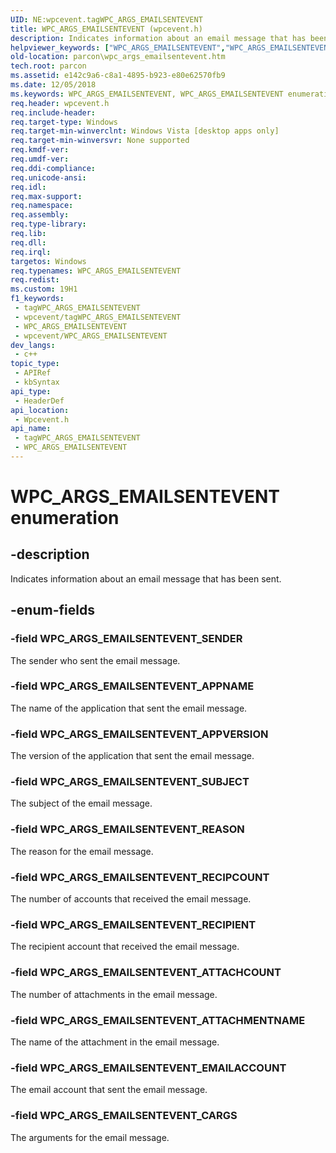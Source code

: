 ```yaml
---
UID: NE:wpcevent.tagWPC_ARGS_EMAILSENTEVENT
title: WPC_ARGS_EMAILSENTEVENT (wpcevent.h)
description: Indicates information about an email message that has been sent.
helpviewer_keywords: ["WPC_ARGS_EMAILSENTEVENT","WPC_ARGS_EMAILSENTEVENT enumeration","WPC_ARGS_EMAILSENTEVENT_APPNAME","WPC_ARGS_EMAILSENTEVENT_APPVERSION","WPC_ARGS_EMAILSENTEVENT_ATTACHCOUNT","WPC_ARGS_EMAILSENTEVENT_ATTACHMENTNAME","WPC_ARGS_EMAILSENTEVENT_CARGS","WPC_ARGS_EMAILSENTEVENT_EMAILACCOUNT","WPC_ARGS_EMAILSENTEVENT_REASON","WPC_ARGS_EMAILSENTEVENT_RECIPCOUNT","WPC_ARGS_EMAILSENTEVENT_RECIPIENT","WPC_ARGS_EMAILSENTEVENT_SENDER","WPC_ARGS_EMAILSENTEVENT_SUBJECT","parcon.wpc_args_emailsentevent","wpcevent/WPC_ARGS_EMAILSENTEVENT","wpcevent/WPC_ARGS_EMAILSENTEVENT_APPNAME","wpcevent/WPC_ARGS_EMAILSENTEVENT_APPVERSION","wpcevent/WPC_ARGS_EMAILSENTEVENT_ATTACHCOUNT","wpcevent/WPC_ARGS_EMAILSENTEVENT_ATTACHMENTNAME","wpcevent/WPC_ARGS_EMAILSENTEVENT_CARGS","wpcevent/WPC_ARGS_EMAILSENTEVENT_EMAILACCOUNT","wpcevent/WPC_ARGS_EMAILSENTEVENT_REASON","wpcevent/WPC_ARGS_EMAILSENTEVENT_RECIPCOUNT","wpcevent/WPC_ARGS_EMAILSENTEVENT_RECIPIENT","wpcevent/WPC_ARGS_EMAILSENTEVENT_SENDER","wpcevent/WPC_ARGS_EMAILSENTEVENT_SUBJECT"]
old-location: parcon\wpc_args_emailsentevent.htm
tech.root: parcon
ms.assetid: e142c9a6-c8a1-4895-b923-e80e62570fb9
ms.date: 12/05/2018
ms.keywords: WPC_ARGS_EMAILSENTEVENT, WPC_ARGS_EMAILSENTEVENT enumeration, WPC_ARGS_EMAILSENTEVENT_APPNAME, WPC_ARGS_EMAILSENTEVENT_APPVERSION, WPC_ARGS_EMAILSENTEVENT_ATTACHCOUNT, WPC_ARGS_EMAILSENTEVENT_ATTACHMENTNAME, WPC_ARGS_EMAILSENTEVENT_CARGS, WPC_ARGS_EMAILSENTEVENT_EMAILACCOUNT, WPC_ARGS_EMAILSENTEVENT_REASON, WPC_ARGS_EMAILSENTEVENT_RECIPCOUNT, WPC_ARGS_EMAILSENTEVENT_RECIPIENT, WPC_ARGS_EMAILSENTEVENT_SENDER, WPC_ARGS_EMAILSENTEVENT_SUBJECT, parcon.wpc_args_emailsentevent, wpcevent/WPC_ARGS_EMAILSENTEVENT, wpcevent/WPC_ARGS_EMAILSENTEVENT_APPNAME, wpcevent/WPC_ARGS_EMAILSENTEVENT_APPVERSION, wpcevent/WPC_ARGS_EMAILSENTEVENT_ATTACHCOUNT, wpcevent/WPC_ARGS_EMAILSENTEVENT_ATTACHMENTNAME, wpcevent/WPC_ARGS_EMAILSENTEVENT_CARGS, wpcevent/WPC_ARGS_EMAILSENTEVENT_EMAILACCOUNT, wpcevent/WPC_ARGS_EMAILSENTEVENT_REASON, wpcevent/WPC_ARGS_EMAILSENTEVENT_RECIPCOUNT, wpcevent/WPC_ARGS_EMAILSENTEVENT_RECIPIENT, wpcevent/WPC_ARGS_EMAILSENTEVENT_SENDER, wpcevent/WPC_ARGS_EMAILSENTEVENT_SUBJECT
req.header: wpcevent.h
req.include-header: 
req.target-type: Windows
req.target-min-winverclnt: Windows Vista [desktop apps only]
req.target-min-winversvr: None supported
req.kmdf-ver: 
req.umdf-ver: 
req.ddi-compliance: 
req.unicode-ansi: 
req.idl: 
req.max-support: 
req.namespace: 
req.assembly: 
req.type-library: 
req.lib: 
req.dll: 
req.irql: 
targetos: Windows
req.typenames: WPC_ARGS_EMAILSENTEVENT
req.redist: 
ms.custom: 19H1
f1_keywords:
 - tagWPC_ARGS_EMAILSENTEVENT
 - wpcevent/tagWPC_ARGS_EMAILSENTEVENT
 - WPC_ARGS_EMAILSENTEVENT
 - wpcevent/WPC_ARGS_EMAILSENTEVENT
dev_langs:
 - c++
topic_type:
 - APIRef
 - kbSyntax
api_type:
 - HeaderDef
api_location:
 - Wpcevent.h
api_name:
 - tagWPC_ARGS_EMAILSENTEVENT
 - WPC_ARGS_EMAILSENTEVENT
---
```


# WPC_ARGS_EMAILSENTEVENT enumeration


## -description

Indicates information about an email message that has been sent.

## -enum-fields

### -field WPC_ARGS_EMAILSENTEVENT_SENDER

The sender who sent the email message.

### -field WPC_ARGS_EMAILSENTEVENT_APPNAME

The name of the application that sent the email message.

### -field WPC_ARGS_EMAILSENTEVENT_APPVERSION

The version of the application that sent the email message.

### -field WPC_ARGS_EMAILSENTEVENT_SUBJECT

The subject of the email message.

### -field WPC_ARGS_EMAILSENTEVENT_REASON

The reason for the email message.

### -field WPC_ARGS_EMAILSENTEVENT_RECIPCOUNT

The number of accounts that received the email message.

### -field WPC_ARGS_EMAILSENTEVENT_RECIPIENT

The recipient account that received the email message.

### -field WPC_ARGS_EMAILSENTEVENT_ATTACHCOUNT

The number of attachments in the email message.

### -field WPC_ARGS_EMAILSENTEVENT_ATTACHMENTNAME

The name of the attachment in the email message.

### -field WPC_ARGS_EMAILSENTEVENT_EMAILACCOUNT

The email account that sent the email message.

### -field WPC_ARGS_EMAILSENTEVENT_CARGS

The arguments for the email message.

